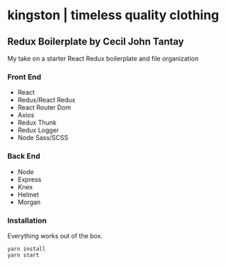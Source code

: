 # kingston | timeless quality clothing

## Redux Boilerplate by Cecil John Tantay

My take on a starter React Redux boilerplate and file organization

### Front End

- React
- Redux/React Redux
- React Router Dom
- Axios
- Redux Thunk
- Redux Logger
- Node Sass/SCSS

### Back End

- Node
- Express
- Knex
- Helmet
- Morgan

### Installation

Everything works out of the box.

```
yarn install
yarn start
```
